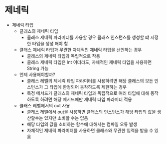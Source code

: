# 제네릭

- 제네릭 타입
    - 클래스의 제네릭 타입
        - 클래스 제네릭 파라미터를 사용할 경우 클래스 인스턴스를 생성할 떄 지정한 타입을 생성 해야 함
    - 클래스 제네릭 타입과 무관한 자체적인 제네릭 타입을 선언하는 경우
      - 클래스의 제네릭 타입과 독립적으로 작용
      - 클래스 제네릭 타입은 Int 이더라도, 자체적인 제네릭 타입을 사용하면 String 가능
    - 언제 사용해야할까?
      - 클래스 레벨의 제네릭 타입 파라미터를 사용하려면 해당 클래스의 모든 인스턴스가 그 타입에 한정되어 동작하도록 제한하는 경우
      - 특정 메서드가 클래스의 제네릭 타입과 독립적으로 여러 타입에 대해 동작하도록 하려면 해당 메서드에만 제네릭 타입 파라미터 적용
  - 클래스 레벨에서의 out 사용
    - 클래스 레벨에서 out을 사용하면 클래스의 인스턴스가 해당 타입의 값을 생산할수는 있지만 소비할 수는 없음
    - 해당 타입의 값을 소비하는 함수에 대해서는 컴파일 오류 발생
    - 자체적인 제네릭 파라미터를 사용하면 클래스와 무관한 입력을 받을 수 있음